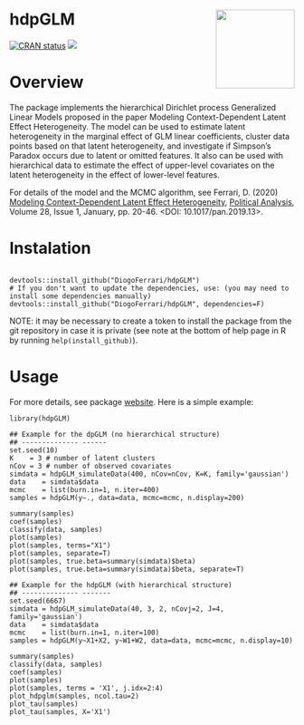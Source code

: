 # hdpGLM <img src='man/figures/hdpGLM_logo.png'   align="right" height="139" style="float:right; height:139px;" />

[![CRAN status](https://www.r-pkg.org/badges/version/hdpGLM?color=green)](https://cran.r-project.org/package=hdpGLM)
[![](https://travis-ci.org/DiogoFerrari/hdpGLM.svg)](https://travis-ci.org/DiogoFerrari/hdpGLM)

Overview
========

The package implements the hierarchical Dirichlet process Generalized
Linear Models proposed in the paper Modeling Context-Dependent Latent
Effect Heterogeneity. The model can be used to estimate latent
heterogeneity in the marginal effect of GLM linear coefficients, cluster
data points based on that latent heterogeneity, and investigate if
Simpson’s Paradox occurs due to latent or omitted features. It also can
be used with hierarchical data to estimate the effect of upper-level
covariates on the latent heterogeneity in the effect of lower-level
features.

For details of the model and the MCMC algorithm, see Ferrari, D. (2020) [Modeling
Context-Dependent Latent Effect
Heterogeneity](https://www.cambridge.org/core/journals/political-analysis/article/modeling-contextdependent-latent-effect-heterogeneity/B7B0AF067DF97A1A8F0B50646EF64F24), [Political
Analysis](https://www.cambridge.org/core/journals/political-analysis), Volume 28, Issue 1, January, pp. 20-46. <DOI: 10.1017/pan.2019.13>.

Instalation
===========

```

devtools::install_github("DiogoFerrari/hdpGLM")
# If you don't want to update the dependencies, use: (you may need to install some dependencies manually)
devtools::install_github("DiogoFerrari/hdpGLM", dependencies=F)

```

NOTE: it may be necessary to create a token to install the package from
the git repository in case it is private (see note at the bottom of help
page in R by running `help(install_github)`).

Usage
=====

For more details, see package [website](http://www.diogoferrari.com/hdpGLM/index.html). Here is a simple example:

```
library(hdpGLM)

## Example for the dpGLM (no hierarchical structure)
## -------------- ------
set.seed(10)
K    = 3 # number of latent clusters
nCov = 3 # number of observed covariates
simdata = hdpGLM_simulateData(400, nCov=nCov, K=K, family='gaussian')
data    = simdata$data
mcmc    = list(burn.in=1, n.iter=400)
samples = hdpGLM(y~., data=data, mcmc=mcmc, n.display=200)

summary(samples)
coef(samples)
classify(data, samples)
plot(samples)
plot(samples, terms="X1")
plot(samples, separate=T)
plot(samples, true.beta=summary(simdata)$beta)
plot(samples, true.beta=summary(simdata)$beta, separate=T)

## Example for the hdpGLM (with hierarchical structure)
## -------------- -------
set.seed(6667)
simdata = hdpGLM_simulateData(40, 3, 2, nCovj=2, J=4, family='gaussian')
data    = simdata$data
mcmc    = list(burn.in=1, n.iter=100)
samples = hdpGLM(y~X1+X2, y~W1+W2, data=data, mcmc=mcmc, n.display=10)

summary(samples)
classify(data, samples)
coef(samples)
plot(samples)
plot(samples, terms = 'X1', j.idx=2:4)
plot_hdpglm(samples, ncol.tau=2)
plot_tau(samples)
plot_tau(samples, X='X1')

```
